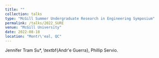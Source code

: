 ```yaml
---
title: ""
collection: talks
type: "McGill Summer Undergraduate Research in Engineering Symposium"
permalink: /talks/2022_SURE
venue: "McGill University"
date: 2022-08-18
location: "Montr\'eal, QC"
---
```


Jennifer Tram Su*, \textbf{Andr\'e Guerra}, Phillip Servio.